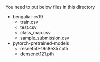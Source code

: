 You need to put below files in this directory

- bengaliai-cv19
  - train.csv
  - test.csv
  - class_map.csv
  - sample_submission.csv
- pytorch-pretrained-models
  - resnet50-19c8e357.pth
  - densenet121.pth
